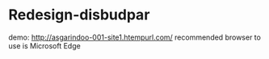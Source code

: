 # Redesign-disbudpar
demo: http://asgarindoo-001-site1.htempurl.com/
recommended browser to use is Microsoft Edge
